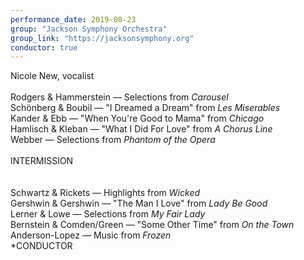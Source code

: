 ```yaml
---
performance_date: 2019-08-23
group: "Jackson Symphony Orchestra"
group_link: "https://jacksonsymphony.org"
conductor: true
---
```

Nicole New, vocalist<br/>
<br/>
Rodgers & Hammerstein — Selections from _Carousel_<br/>
Schönberg & Boubil — "I Dreamed a Dream" from _Les Miserables_<br/>
Kander & Ebb — "When You're Good to Mama" from _Chicago_<br/>
Hamlisch & Kleban — "What I Did For Love" from _A Chorus Line_<br/>
Webber — Selections from _Phantom of the Opera_<br/>
<br/>
INTERMISSION<br/>
<br/>	
Schwartz & Rickets — Highlights from _Wicked_<br/>
Gershwin & Gershwin — "The Man I Love" from _Lady Be Good_<br/>
Lerner & Lowe — Selections from _My Fair Lady_<br/>
Bernstein & Comden/Green — "Some Other Time" from _On the Town_<br/>
Anderson-Lopez — Music from _Frozen_<br/>
*CONDUCTOR
